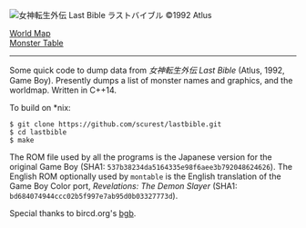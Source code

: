 ![女神転生外伝 Last Bible ラストバイブル ©1992 Atlus](http://scurest.github.io/lastbible/ss.png)

[World Map](http://scurest.github.io/lastbible/worldmap.png)  
[Monster Table](http://scurest.github.io/lastbible/montable.html)

------

Some quick code to dump data from _女神転生外伝 Last Bible_ (Atlus, 1992, Game Boy). Presently
dumps a list of monster names and graphics, and the worldmap. Written in C++14.

To build on *nix:

    $ git clone https://github.com/scurest/lastbible.git
    $ cd lastbible
    $ make

The ROM file used by all the programs is the Japanese version for the original Game Boy
(SHA1: `537b38234da5164335e98f6aee3b792048624626`). The English ROM optionally used by
`montable` is the English translation of the Game Boy Color port, _Revelations: The Demon
 Slayer_ (SHA1: `bd684074944ccc02b5f997e7ab95d0b03327773d`).

Special thanks to bircd.org's [bgb](http://bgb.bircd.org/).
